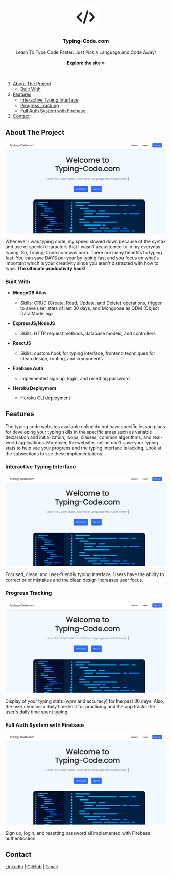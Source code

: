 <!-- PROJECT LOGO -->
<br />
<div align="center">
  <a href="https://github.com/github_username/repo_name">
    <kbd><img src="images/logo.png" alt="Logo" width="80" height="80"></kbd>
  </a>

<h3 align="center">Typing-Code.com</h3>

  <p align="center">
    Learn To Type Code Faster. Just Pick a Language and Code Away!
    <br />
    <br />
    <a href="https://www.typing-code.com"><strong>Explore the site »</strong></a>
    <br />
    <br />
    <br />
  </p>
</div>



<!-- TABLE OF CONTENTS -->
  <ol>
    <li>
      <a href="#about-the-project">About The Project</a>
      <ul>
        <li><a href="#built-with">Built With</a></li>
      </ul>
    </li>
    <li>
      <a href="#features">Features</a>
      <ul>
        <li><a href="#interactive-typing-interface">Interactive Typing Interface</a></li>
        <li><a href="#progress-tracking">Progress Tracking</a></li>
        <li><a href="#full-auth-system-with-firebase">Full Auth System with Firebase</a></li>
      </ul>
    </li>
    <li><a href="#contact">Contact</a></li>
  </ol>



<!-- ABOUT THE PROJECT -->
## About The Project

<kbd>[![Product Name Screen Shot][product-screenshot]](https://example.com)</kbd>

<p>Whenever I was typing code, my speed slowed down because of the syntax and use of special characters that I wasn't accustomed to in my everyday typing. So, Typing-Code.com was born. There are many benefits to typing fast. You can save DAYS per year by typing fast and you focus on what's important which is your creativity since you aren't distracted with how to type. <b>The ultimate productivity hack!</b></p>



### Built With
* <b>MongoDB Atlas</b>
  * Skills: CRUD (Create, Read, Update, and Delete) operations, trigger to save user stats of last 30 days, and Mongoose as ODM (Object Data Modeling) 

* <b>ExpressJS/NodeJS</b>
  * Skills: HTTP request methods, database models, and controllers

* <b>ReactJS</b>
  * Skills: custom hook for typing interface, frontend techniques for clean design, routing, and components

* <b>Firebase Auth</b>
  * Implemented sign up, login, and resetting password

* <b>Heroku Deployment</b>
  * Heroku CLI deployment



<!-- Features -->
## Features

The typing code websites available online do not have specific lesson plans for developing your typing skills in the specific areas such as variable declaration and initialization, loops, classes, common algorithms, and real-world applications. Moreover, the websites online don't save your typing stats to help see your progress and the typing interface is lacking. Look at the subsections to see these implementations.    

### Interactive Typing Interface

[![Product Name Screen Shot][product-screenshot]](https://example.com)

<p>Focused, clean, and user-friendly typing interface. Users have the ability to correct prior mistakes and the clean design increases user focus.</p>

### Progress Tracking

[![Product Name Screen Shot][product-screenshot]](https://example.com)

<p>Display of your typing stats (wpm and accuracy) for the past 30 days. Also, the user chooses a daily time limit for practicing and the app tracks the user's daily time spent typing. </p>

### Full Auth System with Firebase

[![Product Name Screen Shot][product-screenshot]](https://example.com)

<p>Sign up, login, and resetting password all implemented with Firebase authentication.</p>


<!-- Contact -->
## Contact
<a href="https://www.linkedin.com/in/kokkula-akhil/">LinkedIn</a> | <a href="https://github.com/Akhil-Kokkula">GitHub</a> | <a href="//kokkulaak@gmail.com">Gmail</a>  

<!-- MARKDOWN LINKS & IMAGES -->
<!-- https://www.markdownguide.org/basic-syntax/#reference-style-links -->
[contributors-shield]: https://img.shields.io/github/contributors/github_username/repo_name.svg?style=for-the-badge
[contributors-url]: https://github.com/github_username/repo_name/graphs/contributors
[forks-shield]: https://img.shields.io/github/forks/github_username/repo_name.svg?style=for-the-badge
[forks-url]: https://github.com/github_username/repo_name/network/members
[stars-shield]: https://img.shields.io/github/stars/github_username/repo_name.svg?style=for-the-badge
[stars-url]: https://github.com/github_username/repo_name/stargazers
[issues-shield]: https://img.shields.io/github/issues/github_username/repo_name.svg?style=for-the-badge
[issues-url]: https://github.com/github_username/repo_name/issues
[license-shield]: https://img.shields.io/github/license/github_username/repo_name.svg?style=for-the-badge
[license-url]: https://github.com/github_username/repo_name/blob/master/LICENSE.txt
[linkedin-shield]: https://img.shields.io/badge/-LinkedIn-black.svg?style=for-the-badge&logo=linkedin&colorB=555
[linkedin-url]: https://www.linkedin.com/in/kokkula-akhil/
[product-screenshot]: images/screenshot.png
[Next.js]: https://img.shields.io/badge/next.js-000000?style=for-the-badge&logo=nextdotjs&logoColor=white
[Next-url]: https://nextjs.org/
[React.js]: https://img.shields.io/badge/React-20232A?style=for-the-badge&logo=react&logoColor=61DAFB
[React-url]: https://reactjs.org/
[Vue.js]: https://img.shields.io/badge/Vue.js-35495E?style=for-the-badge&logo=vuedotjs&logoColor=4FC08D
[Vue-url]: https://vuejs.org/
[Angular.io]: https://img.shields.io/badge/Angular-DD0031?style=for-the-badge&logo=angular&logoColor=white
[Angular-url]: https://angular.io/
[Svelte.dev]: https://img.shields.io/badge/Svelte-4A4A55?style=for-the-badge&logo=svelte&logoColor=FF3E00
[Svelte-url]: https://svelte.dev/
[Laravel.com]: https://img.shields.io/badge/Laravel-FF2D20?style=for-the-badge&logo=laravel&logoColor=white
[Laravel-url]: https://laravel.com
[Bootstrap.com]: https://img.shields.io/badge/Bootstrap-563D7C?style=for-the-badge&logo=bootstrap&logoColor=white
[Bootstrap-url]: https://getbootstrap.com
[JQuery.com]: https://img.shields.io/badge/jQuery-0769AD?style=for-the-badge&logo=jquery&logoColor=white
[JQuery-url]: https://jquery.com 
